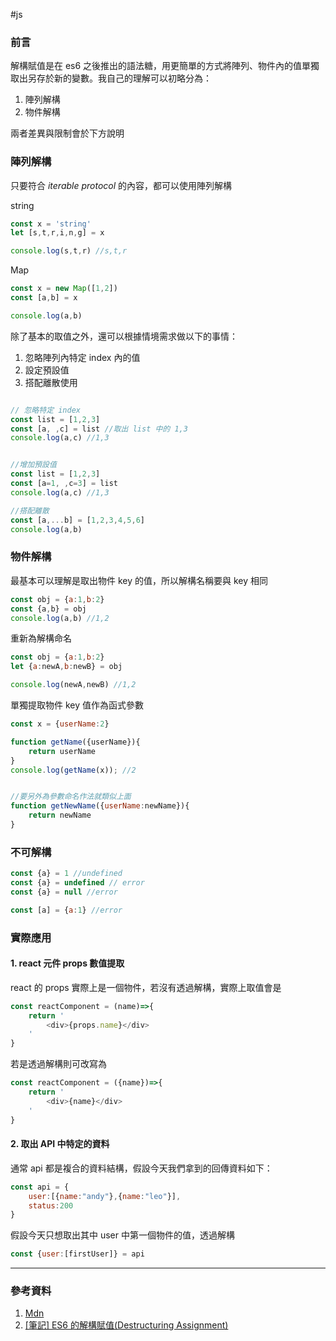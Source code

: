   #js 

### 前言

解構賦值是在 es6 之後推出的語法糖，用更簡單的方式將陣列、物件內的值單獨取出另存於新的變數。我自己的理解可以初略分為：

1. 陣列解構
2. 物件解構

兩者差異與限制會於下方說明


### 陣列解構

只要符合 *iterable protocol* 的內容，都可以使用陣列解構

string

```js
const x = 'string'
let [s,t,r,i,n,g] = x

console.log(s,t,r) //s,t,r
```

Map

```js
const x = new Map([1,2])
const [a,b] = x

console.log(a,b)
```



除了基本的取值之外，還可以根據情境需求做以下的事情：

1. 忽略陣列內特定 index 內的值
2. 設定預設值
3. 搭配離散使用

```js

// 忽略特定 index
const list = [1,2,3]
const [a, ,c] = list //取出 list 中的 1,3
console.log(a,c) //1,3


//增加預設值
const list = [1,2,3]
const [a=1, ,c=3] = list
console.log(a,c) //1,3

//搭配離散
const [a,...b] = [1,2,3,4,5,6]
console.log(a,b)
```


### 物件解構

最基本可以理解是取出物件 key 的值，所以解構名稱要與 key 相同 

```js
const obj = {a:1,b:2}
const {a,b} = obj
console.log(a,b) //1,2
```

重新為解構命名

```js
const obj = {a:1,b:2}
let {a:newA,b:newB} = obj

console.log(newA,newB) //1,2
```

單獨提取物件 key 值作為函式參數

```js
const x = {userName:2}

function getName({userName}){
	return userName
}
console.log(getName(x)); //2


//要另外為參數命名作法就類似上面
function getNewName({userName:newName}){
	return newName
}
```

### 不可解構

```js
const {a} = 1 //undefined
const {a} = undefined // error
const {a} = null //error

const [a] = {a:1} //error 
```


### 實際應用

#### 1. react 元件 props 數值提取

react 的 props 實際上是一個物件，若沒有透過解構，實際上取值會是

```js
const reactComponent = (name)=>{
	return '
		<div>{props.name}</div>
	'
}
```

若是透過解構則可改寫為

```js
const reactComponent = ({name})=>{
	return '
		<div>{name}</div>
	'
}
```
  
#### 2. 取出 API 中特定的資料

通常 api 都是複合的資料結構，假設今天我們拿到的回傳資料如下：

```js
const api = {
	user:[{name:"andy"},{name:"leo"}],
	status:200
}
```

假設今天只想取出其中 user 中第一個物件的值，透過解構

```js
const {user:[firstUser]} = api
```


---
### 參考資料

1. [Mdn](https://developer.mozilla.org/en-US/docs/Web/JavaScript/Reference/Operators/Destructuring_assignment#try_it)
2. [[筆記] ES6 的解構賦值(Destructuring Assignment)](https://medium.com/@leo122196/%E7%AD%86%E8%A8%98-es6-%E7%9A%84%E8%A7%A3%E6%A7%8B%E8%B3%A6%E5%80%BC-destructuring-assignment-8a1df9eddbd7)